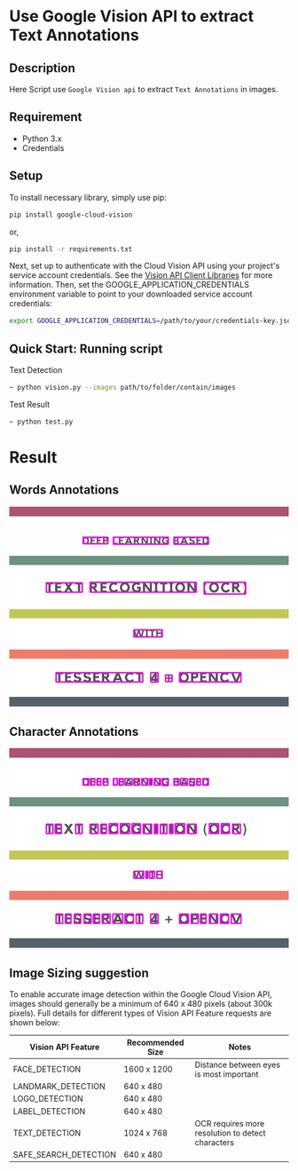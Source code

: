 # Use Google Vision API to extract Text Annotations

## Description

Here Script use `Google Vision api` to extract `Text Annotations` in images.

## Requirement

* Python 3.x
* Credentials

## Setup

To install necessary library, simply use pip:

```bash
pip install google-cloud-vision
```

or,

```bash
pip install -r requirements.txt
```

Next, set up to authenticate with the Cloud Vision API using your project's service account credentials. See the [Vision API Client Libraries](https://cloud.google.com/vision/docs/libraries) for more information. Then, set the GOOGLE_APPLICATION_CREDENTIALS environment variable to point to your downloaded service account credentials:

```bash
export GOOGLE_APPLICATION_CREDENTIALS=/path/to/your/credentials-key.json
```

## Quick Start: Running script

Text Detection

```bash
~ python vision.py --images path/to/folder/contain/images 
```

Test Result
```bash
~ python test.py
```

# Result
## Words Annotations
![Words Annotations](https://github.com/docongminh/Simple-google-vision-api/blob/master/image_test/word_rect_test.jpg)

## Character Annotations
![Characters Annotations](https://github.com/docongminh/Simple-google-vision-api/blob/master/image_test/char_rect_test.jpg)

## Image Sizing suggestion

To enable accurate image detection within the Google Cloud Vision API, images should generally be a minimum of 640 x 480 pixels (about 300k pixels). Full details for different types of Vision API Feature requests are shown below:

| Vision API Feature | Recommended Size | Notes |
|---|---|---|
| FACE_DETECTION | 1600 x 1200 | Distance between eyes is most important |
| LANDMARK_DETECTION | 640 x 480 |   |
| LOGO_DETECTION | 640 x 480 |   |
| LABEL_DETECTION | 640 x 480 |   |
| TEXT_DETECTION | 1024 x 768 | OCR requires more resolution to detect characters |
| SAFE_SEARCH_DETECTION | 640 x 480 |   |
